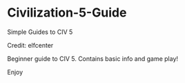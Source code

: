 # Civilization-5-Guide
Simple Guides to CIV 5

Credit: elfcenter

Beginner guide to CIV 5.
Contains basic info and game play!

Enjoy
